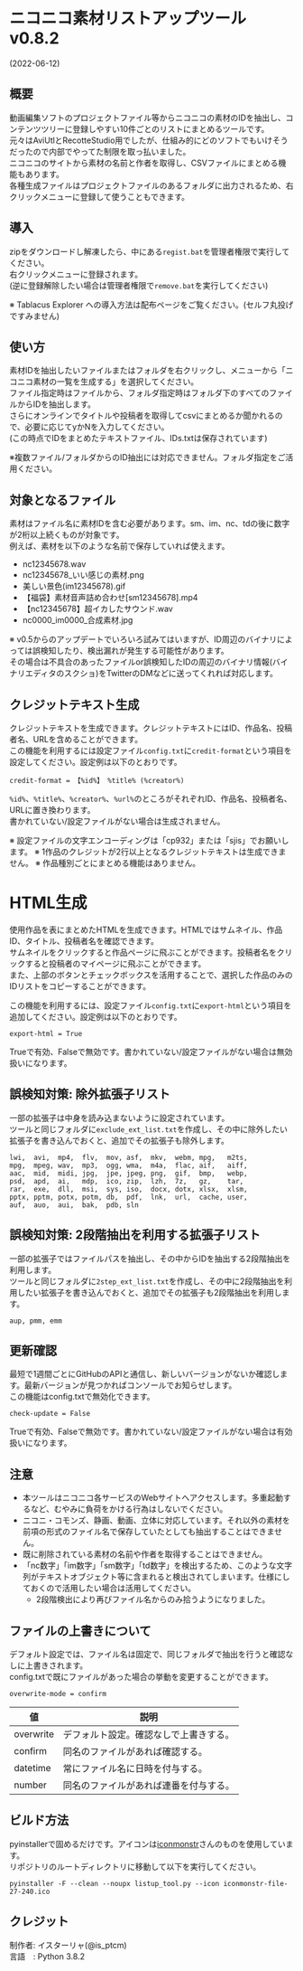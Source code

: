 
# ニコニコ素材リストアップツール v0.8.2
(2022-06-12)

## 概要

動画編集ソフトのプロジェクトファイル等からニコニコの素材のIDを抽出し、コンテンツツリーに登録しやすい10件ごとのリストにまとめるツールです。  
元々はAviUtlとRecotteStudio用でしたが、仕組み的にどのソフトでもいけそうだったので内部でやってた制限を取っ払いました。  
ニコニコのサイトから素材の名前と作者を取得し、CSVファイルにまとめる機能もあります。  
各種生成ファイルはプロジェクトファイルのあるフォルダに出力されるため、右クリックメニューに登録して使うこともできます。

## 導入

zipをダウンロードし解凍したら、中にある`regist.bat`を管理者権限で実行してください。  
右クリックメニューに登録されます。  
(逆に登録解除したい場合は管理者権限で`remove.bat`を実行してください)

※ Tablacus Explorer への導入方法は配布ページをご覧ください。(セルフ丸投げですみません)

## 使い方

素材IDを抽出したいファイルまたはフォルダを右クリックし、メニューから「ニコニコ素材の一覧を生成する」を選択してください。  
ファイル指定時はファイルから、フォルダ指定時はフォルダ下のすべてのファイルからIDを抽出します。  
さらにオンラインでタイトルや投稿者を取得してcsvにまとめるか聞かれるので、必要に応じてyかNを入力してください。  
(この時点でIDをまとめたテキストファイル、IDs.txtは保存されています)

※複数ファイル/フォルダからのID抽出には対応できません。フォルダ指定をご活用ください。

## 対象となるファイル

素材はファイル名に素材IDを含む必要があります。sm、im、nc、tdの後に数字が2桁以上続くものが対象です。  
例えば、素材を以下のような名前で保存していれば使えます。

+ nc12345678.wav
+ nc12345678_いい感じの素材.png
+ 美しい景色(im12345678).gif
+ 【福袋】素材音声詰め合わせ[sm12345678].mp4
+ 【nc12345678】超イカしたサウンド.wav
+ nc0000_im0000_合成素材.jpg

※ v0.5からのアップデートでいろいろ試みてはいますが、ID周辺のバイナリによっては誤検知したり、検出漏れが発生する可能性があります。  
その場合は不具合のあったファイルor誤検知したIDの周辺のバイナリ情報(バイナリエディタのスクショ)をTwitterのDMなどに送ってくれれば対応します。

## クレジットテキスト生成

クレジットテキストを生成できます。クレジットテキストにはID、作品名、投稿者名、URLを含めることができます。  
この機能を利用するには設定ファイル`config.txt`に`credit-format`という項目を設定してください。設定例は以下のとおりです。

	credit-format = 【%id%】 %title% (%creator%)

`%id%`、`%title%`、`%creator%`、`%url%`のところがそれぞれID、作品名、投稿者名、URLに置き換わります。  
書かれていない/設定ファイルがない場合は生成されません。

※ 設定ファイルの文字エンコーディングは「cp932」または「sjis」でお願いします。
※ 1作品のクレジットが2行以上となるクレジットテキストは生成できません。
※ 作品種別ごとにまとめる機能はありません。

# HTML生成

使用作品を表にまとめたHTMLを生成できます。HTMLではサムネイル、作品ID、タイトル、投稿者名を確認できます。  
サムネイルをクリックすると作品ページに飛ぶことができます。投稿者名をクリックすると投稿者のマイページに飛ぶことができます。  
また、上部のボタンとチェックボックスを活用することで、選択した作品のみのIDリストをコピーすることができます。

この機能を利用するには、設定ファイル`config.txt`に`export-html`という項目を追加してください。設定例は以下のとおりです。

	export-html = True

Trueで有効、Falseで無効です。書かれていない/設定ファイルがない場合は無効扱いになります。

## 誤検知対策: 除外拡張子リスト

一部の拡張子は中身を読み込まないように設定されています。  
ツールと同じフォルダに`exclude_ext_list.txt`を作成し、その中に除外したい拡張子を書き込んでおくと、追加でその拡張子も除外します。

	lwi,  avi,  mp4,  flv,  mov, asf,  mkv,  webm, mpg,   m2ts,
	mpg,  mpeg, wav,  mp3,  ogg, wma,  m4a,  flac, aif,   aiff,
	aac,  mid,  midi, jpg,  jpe, jpeg, png,  gif,  bmp,   webp,
	psd,  apd,  ai,   mdp,  ico, zip,  lzh,  7z,   gz,    tar,
	rar,  exe,  dll,  msi,  sys, iso,  docx, dotx, xlsx,  xlsm,
	pptx, pptm, potx, potm, db,  pdf,  lnk,  url,  cache, user,
	auf,  auo,  aui,  bak,  pdb, sln

## 誤検知対策: 2段階抽出を利用する拡張子リスト

一部の拡張子ではファイルパスを抽出し、その中からIDを抽出する2段階抽出を利用します。  
ツールと同じフォルダに`2step_ext_list.txt`を作成し、その中に2段階抽出を利用したい拡張子を書き込んでおくと、追加でその拡張子も2段階抽出を利用します。

	aup, pmm, emm

## 更新確認

最短で1週間ごとにGitHubのAPIと通信し、新しいバージョンがないか確認します。最新バージョンが見つかればコンソールでお知らせします。  
この機能はconfig.txtで無効化できます。

	check-update = False

Trueで有効、Falseで無効です。書かれていない/設定ファイルがない場合は有効扱いになります。

## 注意

+ 本ツールはニコニコ各サービスのWebサイトへアクセスします。多重起動するなど、むやみに負荷をかける行為はしないでください。
+ ニコニ・コモンズ、静画、動画、立体に対応しています。それ以外の素材を前項の形式のファイル名で保存していたとしても抽出することはできません。
+ 既に削除されている素材の名前や作者を取得することはできません。
+ 「nc数字」「im数字」「sm数字」「td数字」を検出するため、このような文字列がテキストオブジェクト等に含まれると検出されてしまいます。仕様にしておくので活用したい場合は活用してください。
	+ 2段階検出により再びファイル名からのみ拾うようになりました。

## ファイルの上書きについて

デフォルト設定では、ファイル名は固定で、同じフォルダで抽出を行うと確認なしに上書きされます。  
config.txtで既にファイルがあった場合の挙動を変更することができます。

	overwrite-mode = confirm

| 値        | 説明                                   |
| ---       | ---                                    |
| overwrite | デフォルト設定。確認なしで上書きする。 |
| confirm   | 同名のファイルがあれば確認する。       |
| datetime  | 常にファイル名に日時を付与する。       |
| number    | 同名のファイルがあれば連番を付与する。 |

## ビルド方法

pyinstallerで固めるだけです。アイコンは[iconmonstr](https://iconmonstr.com/file-27-svg/)さんのものを使用しています。  
リポジトリのルートディレクトリに移動して以下を実行してください。

	pyinstaller -F --clean --noupx listup_tool.py --icon iconmonstr-file-27-240.ico

## クレジット

制作者: イスターリャ(@is_ptcm)  
言語　: Python 3.8.2
